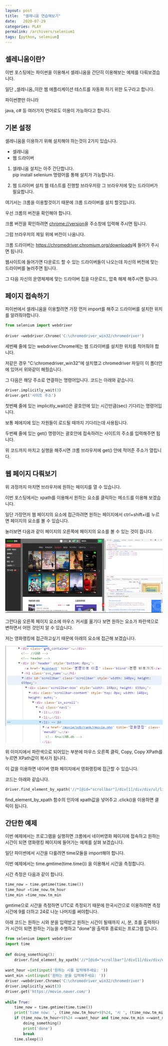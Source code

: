 ```yaml
---
layout: post
title:  "셀레니움 연습해보기"
date:   2020-07-29
categories: PLAY
permalink: /archivers/selenium1
tags: [python, selenium]
---
```


## 셀레니움이란?

이번 포스팅에는 파이썬을 이용해서 셀레니움을 간단히 이용해보는 예제를 다뤄보겠습니다.   

일단 _셀레니움_이란 웹 애플리케이션 테스트를 자동화 하기 위한 도구라고 합니다.   

파이썬뿐만 아니라 

java, c# 등 여러가지 언어로도 이용이 가능하다고 합니다.   

## 기본 설정

셀레니움을 이용하기 위해 설치해야 하는것이 2가지 있습니다.   

- 셀레니움
- 웹 드라이버

1. 셀레니움 설치는 아주 간단합니다.   
pip install selenium 명령어를 통해 설치가 가능합니다.   

2. 웹 드라이버 설치
웹 테스트를 진행할 브라우저랑 그 브라우저에 맞는 드라이버가 필요합니다.   

여기서는 크롬을 이용할것이기 때문에 크롬 드라이버를 설치 할것입니다.   

우선 크롬의 버전을 확인해야 합니다.   

크롬 버전을 확인하려면 <chrome://version>을 주소창에 입력해 주시면 됩니다.   

그럼 브라우저의 제일 위에 버전이 나옴니다.   

크롬 드라이버는 <https://chromedriver.chromium.org/downloads>에 들어가 주시면 됩니다.   

웹사이트에 들어가면 다운로드 할 수 있는 드라이버들이 나오는데 자신의 버전에 맞는 드라이버를 눌러주면 됩니다.   

그 다음 자신의 운영체제에 맞는 드라이버 집을 다운로드, 압축 해제 해주시면 됩니다.   

## 페이지 접속하기

파이썬에서 셀레니움을 이용할려면 가장 먼저 import를 해주고 드라이버를 설치한 위치를 알려줘야합니다.   

~~~python
from selenium import webdriver

driver =webdriver.Chrome('C:\chromedriver_win32/chromedriver')
~~~

세번째 줄에 있는 webdriver.Chrome에는 웹 드라이버를 설치한 위치를 적어줘야 합니다.   

저같은 경우 "C:\chromedriver_win32"에 설치했고 chromedriver 파일이 이 폴더안에 있어서 위와같이
해줬습니다.   

그 다음은 해당 주소로 연결하는 명령어입니다. 코드는 아래와 같습니다.   

~~~python
driver.implicitly_wait(3)
driver.get('사이트 주소')
~~~

첫번째 줄에 있는 implicitly_wait()은 괄호안에 있는 시간만큼(sec) 기다리는 명령어입니다.   

보통 페에지에 있는 자원들이 로드될 때까지 기다리는데 사용됩니다.    

두번째 줄에 있는 get() 명령어는 괄호안에 접속하려는 사이트의 주소를 입력해주면 됩니다.   

위 코드까지 마치고 실행을 해주시면 크롬 브라우저에 get() 안에 적어준 주소가 열립니다.   
   

## 웹 페이지 다뤄보기

위 과정까지 마치면 브라우저에 원하는 페이지를 열 수 있습니다.   

이번 포스팅에서는 xpath를 이용해서 원하는 요소를 클릭하는 메소드를 이용해 보겠습니다.    

일단 가장먼저 웹 페이지의 요소에 접근하려면 원하는 페이지에서 ctrl+shift+i를 누르면 페이지의 요소를 볼 수 있습니다.   

눌러보면 다음과 같이 페이지의 오른쪽에 페이지의 요소를 볼 수 있는 것이 뜹니다.   

![c0729_1](./images/c0729_1.PNG)   

그런다음 오른쪽 페이지 요소에 마우스 커서를 옮기다 보면 원하는 요소가 파란색으로 변하면서 어떤 것인지 알 수 있습니다.   

저는 영화랭킹에 접근하고싶기 때문에 아래의 요소에 접근해 보겠습니다.   

![c0729_2](./images/c0729_2.PNG)   

위 이미지에서 파란색으로 되어있는 부분에 마우스 오른쪽 클릭, Copy, Copy XPath를 누르면 XPath값이 복사가 됩니다.   

이 값을 이용하면 네이버 영화 페이지에서 영화랭킹에 접근할 수 있습니다.   

코드는 아래와 같습니다.   

~~~python
driver.find_element_by_xpath('//*[@id="scrollbar"]/div[1]/div/div/ul/li[3]').click()
~~~

find_element_by_xpath 함수의 인자에 xpath값을 넣어주고 .click()을 이용하면 클릭이 됩니다.   
   

## 간단한 예제

이번 예제에서는 프로그램을 실행하면 크롬에서 네이버영화 페이지에 접속하고 원하는 시간이 되면 영화랭킹 페이지에 들어가는
예제를 살펴 보겠습니다.   

일단 파이썬에서 시간을 다룰려면 time모듈을 import해야 합니다.   

이번 예제에서는 time.gmtime(time.time()) 을 이용해서 시간을 측정합니다.   

시간 측정은 다음과 같이 합니다.   

~~~python
time_now = time.gmtime(time.time())
time_hour =time_now.tm_hour
time_min =time_now.tm_min
~~~

gmtime으로 시간을 측정하면 UTC로 측정되기 때문에 한국시간으로 이용하려면 측정시간에 9를 더하고 24로 나눈 나머지를 써야합니다.   
   

아래 코드는 원하는 시와 분을 입력받고 원하는 시간이 될때까지 시, 분, 초를 출력하다가 시간이 되면 
원하는 기능을 수행하고 "done"을 출력후 종료되는 프로그램 입니다.   

~~~python
from selenium import webdriver
import time

def doing_something():
    driver.find_element_by_xpath('//*[@id="scrollbar"]/div[1]/div/div/ul/li[3]').click()

want_hour =int(input('원하는 시를 입력해주세요: '))
want_min =int(input('원하는 분을 입력해주세요: '))
driver =webdriver.Chrome('C:\chromedriver_win32/chromedriver')
driver.implicitly_wait(3)
driver.get('https://movie.naver.com/')

while True:
    time_now = time.gmtime(time.time())
    print('time now: ', (time_now.tm_hour+9)%24, '시 ', (time_now.tm_min), '분 ', time_now.tm_sec, '초')
    if (time_now.tm_hour+9)%24 ==want_hour and time_now.tm_min ==want_min:
        doing_something()
        print('done')
        break
    time.sleep(1)
~~~

